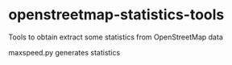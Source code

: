 # openstreetmap-statistics-tools
Tools to obtain extract some statistics from OpenStreetMap data

maxspeed.py generates statistics
